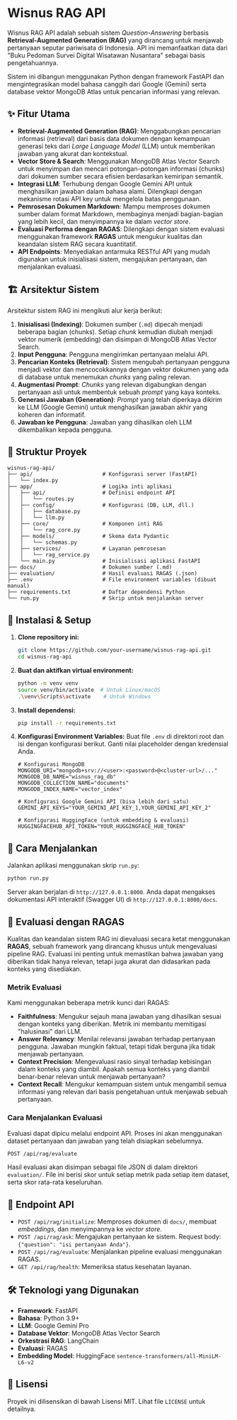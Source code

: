# Wisnus RAG API

Wisnus RAG API adalah sebuah sistem *Question-Answering* berbasis **Retrieval-Augmented Generation (RAG)** yang dirancang untuk menjawab pertanyaan seputar pariwisata di Indonesia. API ini memanfaatkan data dari "Buku Pedoman Survei Digital Wisatawan Nusantara" sebagai basis pengetahuannya.

Sistem ini dibangun menggunakan Python dengan framework FastAPI dan mengintegrasikan model bahasa canggih dari Google (Gemini) serta database vektor MongoDB Atlas untuk pencarian informasi yang relevan.

## ✨ Fitur Utama

-   **Retrieval-Augmented Generation (RAG)**: Menggabungkan pencarian informasi (retrieval) dari basis data dokumen dengan kemampuan generasi teks dari *Large Language Model* (LLM) untuk memberikan jawaban yang akurat dan kontekstual.
-   **Vector Store & Search**: Menggunakan MongoDB Atlas Vector Search untuk menyimpan dan mencari potongan-potongan informasi (chunks) dari dokumen sumber secara efisien berdasarkan kemiripan semantik.
-   **Integrasi LLM**: Terhubung dengan Google Gemini API untuk menghasilkan jawaban dalam bahasa alami. Dilengkapi dengan mekanisme rotasi API key untuk mengelola batas penggunaan.
-   **Pemrosesan Dokumen Markdown**: Mampu memproses dokumen sumber dalam format Markdown, membaginya menjadi bagian-bagian yang lebih kecil, dan menyimpannya ke dalam *vector store*.
-   **Evaluasi Performa dengan RAGAS**: Dilengkapi dengan sistem evaluasi menggunakan framework **RAGAS** untuk mengukur kualitas dan keandalan sistem RAG secara kuantitatif.
-   **API Endpoints**: Menyediakan antarmuka RESTful API yang mudah digunakan untuk inisialisasi sistem, mengajukan pertanyaan, dan menjalankan evaluasi.

## 🏗️ Arsitektur Sistem

Arsitektur sistem RAG ini mengikuti alur kerja berikut:

1.  **Inisialisasi (Indexing)**: Dokumen sumber (`.md`) dipecah menjadi beberapa bagian (chunks). Setiap *chunk* kemudian diubah menjadi vektor numerik (embedding) dan disimpan di MongoDB Atlas Vector Search.
2.  **Input Pengguna**: Pengguna mengirimkan pertanyaan melalui API.
3.  **Pencarian Konteks (Retrieval)**: Sistem mengubah pertanyaan pengguna menjadi vektor dan mencocokkannya dengan vektor dokumen yang ada di database untuk menemukan *chunks* yang paling relevan.
4.  **Augmentasi Prompt**: *Chunks* yang relevan digabungkan dengan pertanyaan asli untuk membentuk sebuah *prompt* yang kaya konteks.
5.  **Generasi Jawaban (Generation)**: *Prompt* yang telah diperkaya dikirim ke LLM (Google Gemini) untuk menghasilkan jawaban akhir yang koheren dan informatif.
6.  **Jawaban ke Pengguna**: Jawaban yang dihasilkan oleh LLM dikembalikan kepada pengguna.

## 📂 Struktur Proyek

```
wisnus-rag-api/
├── api/                      # Konfigurasi server (FastAPI)
│   └── index.py
├── app/                      # Logika inti aplikasi
│   ├── api/                  # Definisi endpoint API
│   │   └── routes.py
│   ├── config/               # Konfigurasi (DB, LLM, dll.)
│   │   ├── database.py
│   │   └── llm.py
│   ├── core/                 # Komponen inti RAG
│   │   └── rag_core.py
│   ├── models/               # Skema data Pydantic
│   │   └── schemas.py
│   ├── services/             # Layanan pemrosesan
│   │   └── rag_service.py
│   └── main.py               # Inisialisasi aplikasi FastAPI
├── docs/                     # Dokumen sumber (.md)
├── evaluation/               # Hasil evaluasi RAGAS (.json)
├── .env                      # File environment variables (dibuat manual)
├── requirements.txt          # Daftar dependensi Python
└── run.py                    # Skrip untuk menjalankan server
```

## 🚀 Instalasi & Setup

1.  **Clone repository ini:**
    ```bash
    git clone https://github.com/your-username/wisnus-rag-api.git
    cd wisnus-rag-api
    ```

2.  **Buat dan aktifkan virtual environment:**
    ```bash
    python -m venv venv
    source venv/bin/activate  # Untuk Linux/macOS
    .\venv\Scripts\activate    # Untuk Windows
    ```

3.  **Install dependensi:**
    ```bash
    pip install -r requirements.txt
    ```

4.  **Konfigurasi Environment Variables:**
    Buat file `.env` di direktori root dan isi dengan konfigurasi berikut. Ganti nilai placeholder dengan kredensial Anda.
    ```env
    # Konfigurasi MongoDB
    MONGODB_URI="mongodb+srv://<user>:<password>@<cluster-url>/..."
    MONGODB_DB_NAME="wisnus_rag_db"
    MONGODB_COLLECTION_NAME="documents"
    MONGODB_INDEX_NAME="vector_index"

    # Konfigurasi Google Gemini API (bisa lebih dari satu)
    GEMINI_API_KEYS="YOUR_GEMINI_API_KEY_1,YOUR_GEMINI_API_KEY_2"

    # Konfigurasi HuggingFace (untuk embedding & evaluasi)
    HUGGINGFACEHUB_API_TOKEN="YOUR_HUGGINGFACE_HUB_TOKEN"
    ```

## 🏃 Cara Menjalankan

Jalankan aplikasi menggunakan skrip `run.py`:

```bash
python run.py
```

Server akan berjalan di `http://127.0.0.1:8000`. Anda dapat mengakses dokumentasi API interaktif (Swagger UI) di `http://127.0.0.1:8000/docs`.

## 🔬 Evaluasi dengan RAGAS

Kualitas dan keandalan sistem RAG ini dievaluasi secara ketat menggunakan **RAGAS**, sebuah framework yang dirancang khusus untuk mengevaluasi pipeline RAG. Evaluasi ini penting untuk memastikan bahwa jawaban yang diberikan tidak hanya relevan, tetapi juga akurat dan didasarkan pada konteks yang disediakan.

### Metrik Evaluasi

Kami menggunakan beberapa metrik kunci dari RAGAS:

-   **Faithfulness**: Mengukur sejauh mana jawaban yang dihasilkan sesuai dengan konteks yang diberikan. Metrik ini membantu memitigasi "halusinasi" dari LLM.
-   **Answer Relevancy**: Menilai relevansi jawaban terhadap pertanyaan pengguna. Jawaban mungkin faktual, tetapi tidak berguna jika tidak menjawab pertanyaan.
-   **Context Precision**: Mengevaluasi rasio sinyal terhadap kebisingan dalam konteks yang diambil. Apakah semua konteks yang diambil benar-benar relevan untuk menjawab pertanyaan?
-   **Context Recall**: Mengukur kemampuan sistem untuk mengambil semua informasi yang relevan dari basis pengetahuan untuk menjawab sebuah pertanyaan.

### Cara Menjalankan Evaluasi

Evaluasi dapat dipicu melalui endpoint API. Proses ini akan menggunakan dataset pertanyaan dan jawaban yang telah disiapkan sebelumnya.

```bash
POST /api/rag/evaluate
```

Hasil evaluasi akan disimpan sebagai file JSON di dalam direktori `evaluation/`. File ini berisi skor untuk setiap metrik pada setiap item dataset, serta skor rata-rata keseluruhan.

## 🔌 Endpoint API

-   `POST /api/rag/initialize`: Memproses dokumen di `docs/`, membuat *embeddings*, dan menyimpannya ke *vector store*.
-   `POST /api/rag/ask`: Mengajukan pertanyaan ke sistem. Request body: `{"question": "isi pertanyaan Anda"}`.
-   `POST /api/rag/evaluate`: Menjalankan pipeline evaluasi menggunakan RAGAS.
-   `GET /api/rag/health`: Memeriksa status kesehatan layanan.

## 🛠️ Teknologi yang Digunakan

-   **Framework**: FastAPI
-   **Bahasa**: Python 3.9+
-   **LLM**: Google Gemini Pro
-   **Database Vektor**: MongoDB Atlas Vector Search
-   **Orkestrasi RAG**: LangChain
-   **Evaluasi**: RAGAS
-   **Embedding Model**: HuggingFace `sentence-transformers/all-MiniLM-L6-v2`

## 📄 Lisensi

Proyek ini dilisensikan di bawah Lisensi MIT. Lihat file `LICENSE` untuk detailnya.